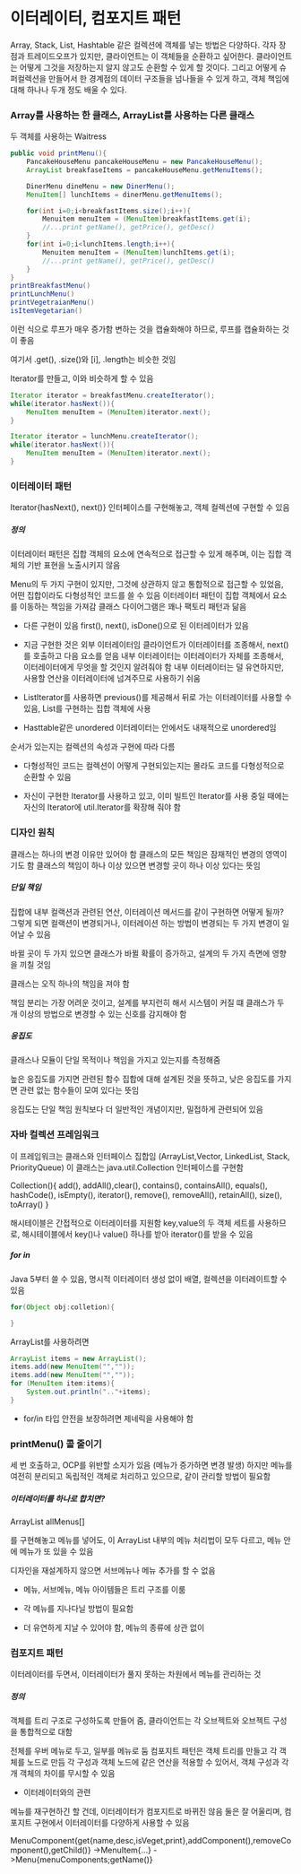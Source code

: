 # 이터레이터, 컴포지트 패턴

Array, Stack, List, Hashtable 같은 컬렉션에 객체를 넣는 방법은 다양하다. 각자 장점과 트레이드오프가 있지만, 클라이언트는 이 객체들을 순환하고 싶어한다. 클라이언트는 어떻게 그것을 저장하는지 알지 않고도 순환할 수 있게 할 것이다. 그리고 어떻게 슈퍼컬렉션을 만들어서 한 경계점의 데이터 구조들을 넘나들을 수 있게 하고, 객체 책임에 대해 하나나 두개 정도 배울 수 있다.

### Array를 사용하는 한 클래스, ArrayList를 사용하는 다른 클래스

두 객체를 사용하는 Waitress

```java
public void printMenu(){
    PancakeHouseMenu pancakeHouseMenu = new PancakeHouseMenu();
    ArrayList breakfaseItems = pancakeHouseMenu.getMenuItems();

    DinerMenu dineMenu = new DinerMenu();
    MenuItem[] lunchItems = dinerMenu.getMenuItems();

    for(int i=0;i<breakfastItems.size();i++){
        Menuitem menuItem = (MenuItem)breakfastItems.get(i);
        //...print getName(), getPrice(), getDesc()
    }
    for(int i=0;i<lunchItems.length;i++){
        Menuitem menuItem = (MenuItem)lunchItems.get(i);
        //...print getName(), getPrice(), getDesc()
    }
}
printBreakfastMenu()
printLunchMenu()
printVegetraianMenu()
isItemVegetarian()
```

이런 식으로 루프가 매우 증가함
변하는 것을 캡슐화해야 하므로, 루프를 캡슐화하는 것이 좋음

여기서 .get(), .size()와 \[i\], .length는 비슷한 것임

Iterator를 만들고, 이와 비슷하게 할 수 있음

```java
Iterator iterator = breakfastMenu.createIterator();
while(iterator.hasNext()){
    MenuItem menuItem = (MenuItem)iterator.next();
}

Iterator iterator = lunchMenu.createIterator();
while(iterator.hasNext()){
    MenuItem menuItem = (MenuItem)iterator.next();
}
```

### 이터레이터 패턴

Iterator{hasNext(), next()} 인터페이스를 구현해놓고, 객체 컬렉션에 구현할 수 있음

##### 정의

이터레이터 패턴은 집합 객체의 요소에 연속적으로 접근할 수 있게 해주며, 이는 집합 객체의 기반 표현을 노출시키지 않음

Menu의 두 가지 구현이 있지만, 그것에 상관하지 않고 통합적으로 접근할 수 있었음, 어떤 집합이라도 다형성적인 코드를 쓸 수 있음
이터레이터 패턴이 집합 객체에서 요소를 이동하는 책임을 가져감
클래스 다이어그램은 꽤나 팩토리 패턴과 닮음

* 다른 구현이 있음
first(), next(), isDone()으로 된 이터레이터가 있음

* 지금 구현한 것은 외부 이터레이터임
클라이언트가 이터레이터를 조종해서, next()를 호출하고 다음 요소를 얻음
내부 이터레이터는 이터레이터가 자체를 조종해서, 이터레이터에게 무엇을 할 것인지 알려줘야 함
내부 이터레이터는 덜 유연하지만, 사용할 연산을 이터레이터에 넘겨주므로 사용하기 쉬움

* ListIterator를 사용하면 previous()를 제공해서 뒤로 가는 이터레이터를 사용할 수 있음, List를 구현하는 집합 객체에 사용

* Hasttable같은 unordered 이터레이터는 안에서도 내재적으로 unordered임

순서가 있는지는 컬렉션의 속성과 구현에 따라 다름

* 다형성적인 코드는 컬렉션이 어떻게 구현되있는지는 몰라도 코드를 다형성적으로 순환할 수 있음

* 자신이 구현한 Iterator를 사용하고 있고, 이미 빌트인 Iterator를 사용 중일 때에는 자신의 Iterator에 util.Iterator를 확장해 줘야 함
### 디자인 원칙

클래스는 하나의 변경 이유만 있어야 함
클래스의 모든 책임은 잠재적인 변경의 영역이기도 함
클래스의 책임이 하나 이상 있으면 변경할 곳이 하나 이상 있다는 뜻임

##### 단일 책임

집합에 내부 컬랙션과 관련된 연산, 이터레이션 메서드를 같이 구현하면 어떻게 될까?
그렇게 되면 컬랙션이 변경되거나, 이터레이션 하는 방법이 변경되는 두 가지 변경이 일어날 수 있음

바뀔 곳이 두 가지 있으면 클래스가 바뀔 확률이 증가하고, 설계의 두 가지 측면에 영향을 끼칠 것임

클래스는 오직 하나의 책임을 져야 함

책임 분리는 가장 어려운 것이고, 설계를 부지런히 해서 시스템이 커질 떄 클래스가 두 개 이상의 방법으로 변경할 수 있는 신호를 감지해야 함

##### 응집도

클래스나 모듈이 단일 목적이나 책임을 가지고 있는지를 측정해줌

높은 응집도를 가지면 관련된 함수 집합에 대해 설계된 것을 뜻하고, 낮은 응집도를 가지면 관련 없는 함수들이 모여 있다는 뜻임

응집도는 단일 책임 원칙보다 더 일반적인 개념이지만, 밀접하게 관련되어 있음

### 자바 컬렉션 프레임워크

이 프레임워크는 클래스와 인터페이스 집합임 (ArrayList,Vector, LinkedList, Stack, PriorityQueue)
이 클래스는 java.util.Collection 인터페이스를 구현함

Collection(){
    add(), addAll(),clear(), contains(), containsAll(), equals(), hashCode(), isEmpty(), iterator(), remove(), removeAll(), retainAll(), size(), toArray()
}

해시테이블은 간접적으로 이터레이터를 지원함
key,value의 두 객체 세트를 사용하므로, 해시테이블에서 key()나 value() 하나를 받아 iterator()를 받을 수 있음

##### for in

Java 5부터 쓸 수 있음, 명시적 이터레이터 생성 없이 배열, 컬렉션을 이터레이트할 수 있음

```java
for(Object obj:colletion){

}
```

ArrayList를 사용하려면

```java
ArrayList items = new ArrayList();
items.add(new MenuItem("",""));
items.add(new MenuItem("",""));
for (MenuItem item:items){
    System.out.println(".."+items);
}
```

* for/in 타입 안전을 보장하려면 제네릭을 사용해야 함

### printMenu() 콜 줄이기

세 번 호출하고, OCP를 위반할 소지가 있음 (메뉴가 증가하면 변경 발생)
하지만 메뉴를 여전히 분리되고 독립적인 객체로 처리하고 있으므로, 같이 관리할 방법이 필요함

##### 이터레이터를 하나로 합치면?

ArrayList allMenus[]

를 구현해놓고 메뉴를 넣어도, 이 ArrayList 내부의 메뉴 처리법이 모두 다르고, 메뉴 안에 메뉴가 또 있을 수 있음

디자인을 재설계하지 않으면 서브메뉴나 메뉴 추가를 할 수 없음

* 메뉴, 서브메뉴, 메뉴 아이템들은 트리 구조를 이룸

* 각 메뉴를 지나다닐 방법이 필요함

* 더 유연하게 지날 수 있어야 함, 메뉴의 종류에 상관 없이

### 컴포지트 패턴

이터레이터를 두면서, 이터레이터가 풀지 못하는 차원에서 메뉴를 관리하는 것

##### 정의

객체를 트리 구조로 구성하도록 만들어 줌, 클라이언트는 각 오브젝트와 오브젝트 구성을 통합적으로 대함

전체를 우버 메뉴로 두고, 일부를 메뉴로 둠
컴포지트 패턴은 객체 트리를 만들고 각 객체를 노드로 만듬
각 구성과 객체 노드에 같은 연산을 적용할 수 있어서, 객체 구성과 각개 객체의 차이를 무시할 수 있음

* 이터레이터와의 관련

메뉴를 재구현하긴 할 건데, 이터레이터가 컴포지트로 바뀌진 않음
둘은 잘 어울리며, 컴포지트 구현에서 이터레이터를 다양하게 사용할 수 있음

MenuComponent{get{name,desc,isVeget,print},addComponent(),removeComponent(),getChild()}
    ->MenuItem{...}
    ->Menu{menuComponents;getName()}
